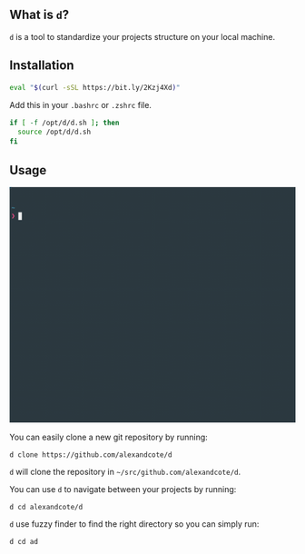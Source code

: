 ## What is `d`?

`d` is a tool to standardize your projects structure on your local machine.

## Installation

```bash
eval "$(curl -sSL https://bit.ly/2Kzj4Xd)"
```

Add this in your `.bashrc` or `.zshrc` file.

```bash
if [ -f /opt/d/d.sh ]; then
  source /opt/d/d.sh
fi
```

## Usage

![Usage example](https://github.com/alexandcote/d/blob/main/screenshots/demo.gif?raw=true)

You can easily clone a new git repository by running:
```
d clone https://github.com/alexandcote/d
```
`d` will clone the repository in `~/src/github.com/alexandcote/d`.

You can use `d` to navigate between your projects by running: 
```
d cd alexandcote/d
```
`d` use fuzzy finder to find the right directory so you can simply run:

```
d cd ad
```